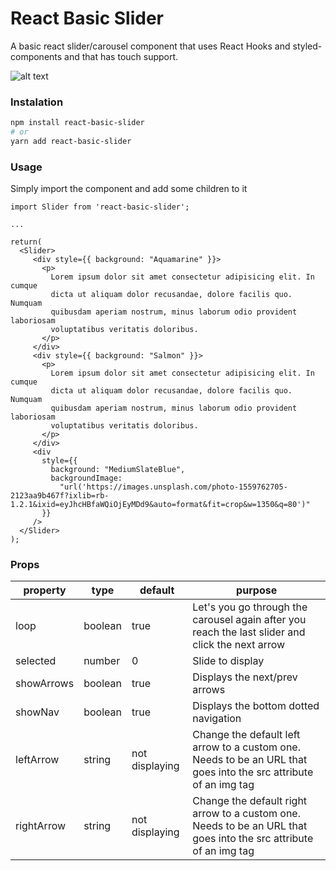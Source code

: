 # React Basic Slider

A basic react slider/carousel component that uses React Hooks and styled-components and that has touch support.

![alt text](https://i.imgur.com/1GXU0BR.png)

### Instalation

```bash
npm install react-basic-slider
# or
yarn add react-basic-slider
```

### Usage

Simply import the component and add some children to it

```
import Slider from 'react-basic-slider';

...

return(
  <Slider>
     <div style={{ background: "Aquamarine" }}>
       <p>
         Lorem ipsum dolor sit amet consectetur adipisicing elit. In cumque
         dicta ut aliquam dolor recusandae, dolore facilis quo. Numquam
         quibusdam aperiam nostrum, minus laborum odio provident laboriosam
         voluptatibus veritatis doloribus.
       </p>
     </div>
     <div style={{ background: "Salmon" }}>
       <p>
         Lorem ipsum dolor sit amet consectetur adipisicing elit. In cumque
         dicta ut aliquam dolor recusandae, dolore facilis quo. Numquam
         quibusdam aperiam nostrum, minus laborum odio provident laboriosam
         voluptatibus veritatis doloribus.
       </p>
     </div>
     <div
       style={{
         background: "MediumSlateBlue",
         backgroundImage:
           "url('https://images.unsplash.com/photo-1559762705-2123aa9b467f?ixlib=rb-1.2.1&ixid=eyJhcHBfaWQiOjEyMDd9&auto=format&fit=crop&w=1350&q=80')"
       }}
     />
  </Slider>
);
```

### Props

| property   | type    | default        | purpose                                                                                                           |
| ---------- | ------- | -------------- | ----------------------------------------------------------------------------------------------------------------- |
| loop       | boolean | true           | Let's you go through the carousel again after you reach the last slider and click the next arrow                  |
| selected   | number  | 0              | Slide to display                                                                                                  |
| showArrows | boolean | true           | Displays the next/prev arrows                                                                                     |
| showNav    | boolean | true           | Displays the bottom dotted navigation                                                                             |
| leftArrow  | string  | not displaying | Change the default left arrow to a custom one. Needs to be an URL that goes into the src attribute of an img tag  |
| rightArrow | string  | not displaying | Change the default right arrow to a custom one. Needs to be an URL that goes into the src attribute of an img tag |
